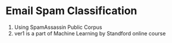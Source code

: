 # Email Spam Classification
1) Using SpamAssassin Public Corpus
2) ver1 is a part of Machine Learning by Standford online course
